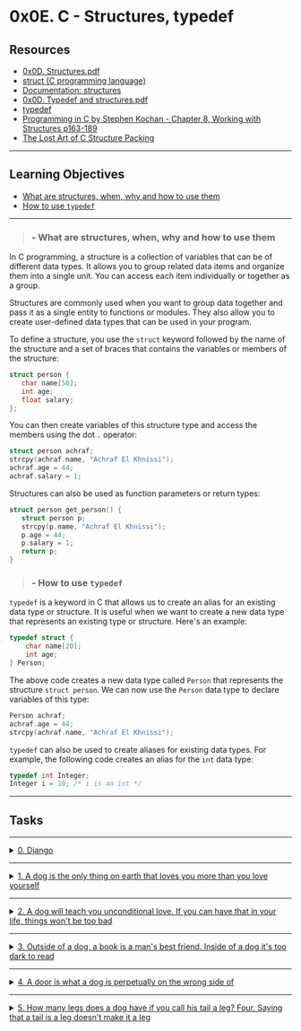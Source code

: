 # 0x0E. C - Structures, typedef

## Resources
- [0x0D. Structures.pdf](https://s3.amazonaws.com/alx-intranet.hbtn.io/uploads/misc/2021/1/6eb80c79c99f6125450a0dc11b300d46238d1a5a.pdf?X-Amz-Algorithm=AWS4-HMAC-SHA256&X-Amz-Credential=AKIARDDGGGOUSBVO6H7D%2F20230320%2Fus-east-1%2Fs3%2Faws4_request&X-Amz-Date=20230320T034042Z&X-Amz-Expires=86400&X-Amz-SignedHeaders=host&X-Amz-Signature=b866a8710c9837b4d79b8aed1f6fce74b472559da6cca165ca28fdf95a120cf3)
- [struct (C programming language)](https://en.wikipedia.org/wiki/Struct_(C_programming_language))
- [Documentation: structures](https://github.com/holbertonschool/Betty/wiki/Documentation:-Data-structures)
- [0x0D. Typedef and structures.pdf](https://s3.amazonaws.com/alx-intranet.hbtn.io/uploads/misc/2021/1/c8ff3e6f7202be7fa489a584e41d005504a07c23.pdf?X-Amz-Algorithm=AWS4-HMAC-SHA256&X-Amz-Credential=AKIARDDGGGOUSBVO6H7D%2F20230320%2Fus-east-1%2Fs3%2Faws4_request&X-Amz-Date=20230320T034126Z&X-Amz-Expires=86400&X-Amz-SignedHeaders=host&X-Amz-Signature=56761faab9e596493706888885b710c7b1f25ea839d101261b8e719f9b75be51)
- [typedef](https://publications.gbdirect.co.uk//c_book/chapter8/typedef.html)
- [Programming in C by Stephen Kochan - Chapter 8, Working with Structures p163-189]()
- [The Lost Art of C Structure Packing](http://www.catb.org/esr/structure-packing/)

---

## Learning Objectives
- [What are structures, when, why and how to use them](#what-are-structures-when-why-and-how-to-use-them)
- [How to use `typedef`](#how-to-use-typedef)

---

> ### - What are structures, when, why and how to use them

In C programming, a structure is a collection of variables that can be of different data types. It allows you to group related data items and organize them into a single unit. You can access each item individually or together as a group.

Structures are commonly used when you want to group data together and pass it as a single entity to functions or modules. They also allow you to create user-defined data types that can be used in your program.

To define a structure, you use the `struct` keyword followed by the name of the structure and a set of braces that contains the variables or members of the structure:

```c
struct person {
   char name[50];
   int age;
   float salary;
};
```

You can then create variables of this structure type and access the members using the dot `.` operator:
    
```c
struct person achraf;
strcpy(achraf.name, "Achraf El Khnissi");
achraf.age = 44;
achraf.salary = 1;
```

Structures can also be used as function parameters or return types:

```c
struct person get_person() {
   struct person p;
   strcpy(p.name, "Achraf El Khnissi");
   p.age = 44;
   p.salary = 1;
   return p;
}
```

> ### - How to use `typedef`

`typedef` is a keyword in C that allows us to create an alias for an existing data type or structure. It is useful when we want to create a new data type that represents an existing type or structure. Here's an example:

```c
typedef struct {
    char name[20];
    int age;
} Person;
```

The above code creates a new data type called `Person` that represents the structure `struct person`. We can now use the `Person` data type to declare variables of this type:

```c
Person achraf;
achraf.age = 44;
strcpy(achraf.name, "Achraf El Khnissi");
```

`typedef` can also be used to create aliases for existing data types. For example, the following code creates an alias for the `int` data type:

```c
typedef int Integer;
Integer i = 10; /* i is an int */
```

---

## Tasks

---

<details>

<summary>
<a href="./dog.h">0. Django</a>
</summary>

### 0. Django

```c
#include <stdio.h>
#include "dog.h"

/**
 * main - check the code
 * Return: Always 0.
 */
int main(void)
{
	struct dog my_dog;
	
	my_dog.name = "Poppy";
	my_dog.age = 3.5;
	my_dog.owner = "Bob";
	
	printf("My name is %s, and I am %.1f :) - Woof!\n", my_dog.name, my_dog.age);

	return (0);
}
```

> Compile the code this way: `gcc -Wall -pedantic -Werror -Wextra 0-main.c 0-dog.c -o a`
> Output:
```shell
$ ./a
My name is Poppy, and I am 3.5 :) - Woof!
$
```

</details>

---

<details>

<summary>
<a href="./1-init_dog.c">1. A dog is the only thing on earth that loves you more than you love yourself</a>
</summary>

### 1. A dog is the only thing on earth that loves you more than you love yourself

```c
#include <stdio.h>
#include "dog.h"

/**
 * main - check the code
 * Return: Always 0.
 */
int main(void)
{
	struct dog my_dog;
    
    init_dog(&my_dog, "Poppy", 3.5, "Bob");
	printf("My name is %s, and I am %.1f :) - Woof!\n", my_dog.name, my_dog.age);
    return (0);
}
```

> Compile the code this way: `gcc -Wall -pedantic -Werror -Wextra 1-main.c 1-init_dog.c -o b`
> Output:
```shell
$ ./b
My name is Poppy, and I am 3.5 :) - Woof!
$
```

</details>

---

<details>

<summary>
<a href="./2-print_dog.c">2. A dog will teach you unconditional love. If you can have that in your life, things won't be too bad</a>
</summary>

### 2. A dog will teach you unconditional love. If you can have that in your life, things won't be too bad

```c
#include <stdio.h>
#include "dog.h"

/**
 * main - check the code
 * Return: Always 0.
 */
int main(void)
{
    struct dog my_dog;
    
    init_dog(&my_dog, "Poppy", 3.5, "Bob");
    print_dog(&my_dog);
    return (0);
}
```

> Compile the code this way: `gcc -Wall -pedantic -Werror -Wextra 2-main.c 2-print_dog.c 1-init_dog.c -o c`
> Output:
```shell
$ ./c
Name: Poppy
Age: 3.500000
Owner: Bob
$
```

</details>

---

<details>

<summary>
<a href="./dog.h">3. Outside of a dog, a book is a man's best friend. Inside of a dog it's too dark to read</a>
</summary>

### 3. Outside of a dog, a book is a man's best friend. Inside of a dog it's too dark to read

```c
#include <stdio.h>
#include "dog.h"

/**
 * main - check the code
 * Return: Always 0.
 */
int main(void)
{
	dog_t my_dog;
	
	my_dog.name = "Poppy";
	my_dog.age = 3.5;
	my_dog.owner = "Bob";
	

    printf("My name is %s, I am %.1f :) - Woof!\n", my_dog.name, my_dog.age);
    return (0);
}
```

> Compile the code this way: `gcc -Wall -pedantic -Werror -Wextra 3-main.c 3-dog.c -o d`
> Output:
```shell
$ ./d
My name is Poppy, I am 3.5 :) - Woof!
$
```

</details>

---

<details>

<summary>
<a href="./4-new_dog.c">4. A door is what a dog is perpetually on the wrong side of</a>
</summary>

### 4. A door is what a dog is perpetually on the wrong side of

```c
#include <stdio.h>
#include "dog.h"

/**
 * main - check the code
 * Return: Always 0.
 */
int main(void)
{
    dog_t *my_dog;

    my_dog = new_dog("Poppy", 3.5, "Bob");
    printf("My name is %s, and I am %.1f :) - Woof!\n", my_dog->name, my_dog->age);
    return (0);
}
```

> Compiled with: `gcc -Wall -pedantic -Werror -Wextra 4-main.c 4-new_dog.c 3-dog.c -o e`

> Output:
```shell
$ ./e
My name is Poppy, and I am 3.5 :) - Woof!
$
```

</details>

---

<details>

<summary>
<a href="./5-free_dog.c">5. How many legs does a dog have if you call his tail a leg? Four. Saying that a tail is a leg doesn't make it a leg</a>
</summary>

### 5. How many legs does a dog have if you call his tail a leg? Four. Saying that a tail is a leg doesn't make it a leg

```c
#include <stdio.h>
#include "dog.h"

/**
 * main - check the code
 * Return: Always 0.
 */
int main(void)
{
    dog_t *my_dog;

    my_dog = new_dog("Poppy", 3.5, "Bob");
    printf("My name is %s, and I am %.1f :) - Woof!\n", my_dog->name, my_dog->age);
    free_dog(my_dog);
    return (0);
}
```

> Compiled with: `gcc -Wall -pedantic -Werror -Wextra 5-main.c 5-free_dog.c 4-new_dog.c 3-dog.c -o f`
> Output:
```shell
$ valgrind ./f
==22840== Memcheck, a memory error detector
==22840== Copyright (C) 2002-2015, and GNU GPL'd, by Julian Seward et al.
==22840== Using Valgrind-3.11.0 and LibVEX; rerun with -h for copyright info
==22840== Command: ./f
==22840== 
My name is Poppy, and I am 3.5 :) - Woof!
==22840== 
==22840== HEAP SUMMARY:
==22840==     in use at exit: 0 bytes in 0 blocks
==22840==   total heap usage: 4 allocs, 4 frees, 1,059 bytes allocated
==22840== 
==22840== All heap blocks were freed -- no leaks are possible
==22840== 
==22840== For counts of detected and suppressed errors, rerun with: -v
==22840== ERROR SUMMARY: 0 errors from 0 contexts (suppressed: 0 from 0)
$
```# 0x0E. C - Structures, typedef

## Resources
- [0x0D. Structures.pdf](https://s3.amazonaws.com/alx-intranet.hbtn.io/uploads/misc/2021/1/6eb80c79c99f6125450a0dc11b300d46238d1a5a.pdf?X-Amz-Algorithm=AWS4-HMAC-SHA256&X-Amz-Credential=AKIARDDGGGOUSBVO6H7D%2F20230320%2Fus-east-1%2Fs3%2Faws4_request&X-Amz-Date=20230320T034042Z&X-Amz-Expires=86400&X-Amz-SignedHeaders=host&X-Amz-Signature=b866a8710c9837b4d79b8aed1f6fce74b472559da6cca165ca28fdf95a120cf3)
- [struct (C programming language)](https://en.wikipedia.org/wiki/Struct_(C_programming_language))
- [Documentation: structures](https://github.com/holbertonschool/Betty/wiki/Documentation:-Data-structures)
- [0x0D. Typedef and structures.pdf](https://s3.amazonaws.com/alx-intranet.hbtn.io/uploads/misc/2021/1/c8ff3e6f7202be7fa489a584e41d005504a07c23.pdf?X-Amz-Algorithm=AWS4-HMAC-SHA256&X-Amz-Credential=AKIARDDGGGOUSBVO6H7D%2F20230320%2Fus-east-1%2Fs3%2Faws4_request&X-Amz-Date=20230320T034126Z&X-Amz-Expires=86400&X-Amz-SignedHeaders=host&X-Amz-Signature=56761faab9e596493706888885b710c7b1f25ea839d101261b8e719f9b75be51)
- [typedef](https://publications.gbdirect.co.uk//c_book/chapter8/typedef.html)
- [Programming in C by Stephen Kochan - Chapter 8, Working with Structures p163-189]()
- [The Lost Art of C Structure Packing](http://www.catb.org/esr/structure-packing/)

---

## Learning Objectives
- [What are structures, when, why and how to use them](#what-are-structures-when-why-and-how-to-use-them)
- [How to use `typedef`](#how-to-use-typedef)

---

> ### - What are structures, when, why and how to use them

In C programming, a structure is a collection of variables that can be of different data types. It allows you to group related data items and organize them into a single unit. You can access each item individually or together as a group.

Structures are commonly used when you want to group data together and pass it as a single entity to functions or modules. They also allow you to create user-defined data types that can be used in your program.

To define a structure, you use the `struct` keyword followed by the name of the structure and a set of braces that contains the variables or members of the structure:

```c
struct person {
   char name[50];
   int age;
   float salary;
};
```

You can then create variables of this structure type and access the members using the dot `.` operator:
    
```c
struct person achraf;
strcpy(achraf.name, "Achraf El Khnissi");
achraf.age = 44;
achraf.salary = 1;
```

Structures can also be used as function parameters or return types:

```c
struct person get_person() {
   struct person p;
   strcpy(p.name, "Achraf El Khnissi");
   p.age = 44;
   p.salary = 1;
   return p;
}
```

> ### - How to use `typedef`

`typedef` is a keyword in C that allows us to create an alias for an existing data type or structure. It is useful when we want to create a new data type that represents an existing type or structure. Here's an example:

```c
typedef struct {
    char name[20];
    int age;
} Person;
```

The above code creates a new data type called `Person` that represents the structure `struct person`. We can now use the `Person` data type to declare variables of this type:

```c
Person achraf;
achraf.age = 44;
strcpy(achraf.name, "Achraf El Khnissi");
```

`typedef` can also be used to create aliases for existing data types. For example, the following code creates an alias for the `int` data type:

```c
typedef int Integer;
Integer i = 10; /* i is an int */
```

---

## Tasks

---

<details>

<summary>
<a href="./dog.h">0. Django</a>
</summary>

### 0. Django

```c
#include <stdio.h>
#include "dog.h"

/**
 * main - check the code
 * Return: Always 0.
 */
int main(void)
{
	struct dog my_dog;
	
	my_dog.name = "Poppy";
	my_dog.age = 3.5;
	my_dog.owner = "Bob";
	
	printf("My name is %s, and I am %.1f :) - Woof!\n", my_dog.name, my_dog.age);

	return (0);
}
```

> Compile the code this way: `gcc -Wall -pedantic -Werror -Wextra 0-main.c 0-dog.c -o a`
> Output:
```shell
$ ./a
My name is Poppy, and I am 3.5 :) - Woof!
$
```

</details>

---

<details>

<summary>
<a href="./1-init_dog.c">1. A dog is the only thing on earth that loves you more than you love yourself</a>
</summary>

### 1. A dog is the only thing on earth that loves you more than you love yourself

```c
#include <stdio.h>
#include "dog.h"

/**
 * main - check the code
 * Return: Always 0.
 */
int main(void)
{
	struct dog my_dog;
    
    init_dog(&my_dog, "Poppy", 3.5, "Bob");
	printf("My name is %s, and I am %.1f :) - Woof!\n", my_dog.name, my_dog.age);
    return (0);
}
```

> Compile the code this way: `gcc -Wall -pedantic -Werror -Wextra 1-main.c 1-init_dog.c -o b`
> Output:
```shell
$ ./b
My name is Poppy, and I am 3.5 :) - Woof!
$
```

</details>

---

<details>

<summary>
<a href="./2-print_dog.c">2. A dog will teach you unconditional love. If you can have that in your life, things won't be too bad</a>
</summary>

### 2. A dog will teach you unconditional love. If you can have that in your life, things won't be too bad

```c
#include <stdio.h>
#include "dog.h"

/**
 * main - check the code
 * Return: Always 0.
 */
int main(void)
{
    struct dog my_dog;
    
    init_dog(&my_dog, "Poppy", 3.5, "Bob");
    print_dog(&my_dog);
    return (0);
}
```

> Compile the code this way: `gcc -Wall -pedantic -Werror -Wextra 2-main.c 2-print_dog.c 1-init_dog.c -o c`
> Output:
```shell
$ ./c
Name: Poppy
Age: 3.500000
Owner: Bob
$
```

</details>

---

<details>

<summary>
<a href="./dog.h">3. Outside of a dog, a book is a man's best friend. Inside of a dog it's too dark to read</a>
</summary>

### 3. Outside of a dog, a book is a man's best friend. Inside of a dog it's too dark to read

```c
#include <stdio.h>
#include "dog.h"

/**
 * main - check the code
 * Return: Always 0.
 */
int main(void)
{
	dog_t my_dog;
	
	my_dog.name = "Poppy";
	my_dog.age = 3.5;
	my_dog.owner = "Bob";
	

    printf("My name is %s, I am %.1f :) - Woof!\n", my_dog.name, my_dog.age);
    return (0);
}
```

> Compile the code this way: `gcc -Wall -pedantic -Werror -Wextra 3-main.c 3-dog.c -o d`
> Output:
```shell
$ ./d
My name is Poppy, I am 3.5 :) - Woof!
$
```

</details>

---

<details>

<summary>
<a href="./4-new_dog.c">4. A door is what a dog is perpetually on the wrong side of</a>
</summary>

### 4. A door is what a dog is perpetually on the wrong side of

```c
#include <stdio.h>
#include "dog.h"

/**
 * main - check the code
 * Return: Always 0.
 */
int main(void)
{
    dog_t *my_dog;

    my_dog = new_dog("Poppy", 3.5, "Bob");
    printf("My name is %s, and I am %.1f :) - Woof!\n", my_dog->name, my_dog->age);
    return (0);
}
```

> Compiled with: `gcc -Wall -pedantic -Werror -Wextra 4-main.c 4-new_dog.c 3-dog.c -o e`

> Output:
```shell
$ ./e
My name is Poppy, and I am 3.5 :) - Woof!
$
```

</details>

---

<details>

<summary>
<a href="./5-free_dog.c">5. How many legs does a dog have if you call his tail a leg? Four. Saying that a tail is a leg doesn't make it a leg</a>
</summary>

### 5. How many legs does a dog have if you call his tail a leg? Four. Saying that a tail is a leg doesn't make it a leg

```c
#include <stdio.h>
#include "dog.h"

/**
 * main - check the code
 * Return: Always 0.
 */
int main(void)
{
    dog_t *my_dog;

    my_dog = new_dog("Poppy", 3.5, "Bob");
    printf("My name is %s, and I am %.1f :) - Woof!\n", my_dog->name, my_dog->age);
    free_dog(my_dog);
    return (0);
}
```

> Compiled with: `gcc -Wall -pedantic -Werror -Wextra 5-main.c 5-free_dog.c 4-new_dog.c 3-dog.c -o f`
> Output:
```shell
$ valgrind ./f
==22840== Memcheck, a memory error detector
==22840== Copyright (C) 2002-2015, and GNU GPL'd, by Julian Seward et al.
==22840== Using Valgrind-3.11.0 and LibVEX; rerun with -h for copyright info
==22840== Command: ./f
==22840== 
My name is Poppy, and I am 3.5 :) - Woof!
==22840== 
==22840== HEAP SUMMARY:
==22840==     in use at exit: 0 bytes in 0 blocks
==22840==   total heap usage: 4 allocs, 4 frees, 1,059 bytes allocated
==22840== 
==22840== All heap blocks were freed -- no leaks are possible
==22840== 
==22840== For counts of detected and suppressed errors, rerun with: -v
==22840== ERROR SUMMARY: 0 errors from 0 contexts (suppressed: 0 from 0)
$
```# 0x0E. C - Structures, typedef

## Resources
- [0x0D. Structures.pdf](https://s3.amazonaws.com/alx-intranet.hbtn.io/uploads/misc/2021/1/6eb80c79c99f6125450a0dc11b300d46238d1a5a.pdf?X-Amz-Algorithm=AWS4-HMAC-SHA256&X-Amz-Credential=AKIARDDGGGOUSBVO6H7D%2F20230320%2Fus-east-1%2Fs3%2Faws4_request&X-Amz-Date=20230320T034042Z&X-Amz-Expires=86400&X-Amz-SignedHeaders=host&X-Amz-Signature=b866a8710c9837b4d79b8aed1f6fce74b472559da6cca165ca28fdf95a120cf3)
- [struct (C programming language)](https://en.wikipedia.org/wiki/Struct_(C_programming_language))
- [Documentation: structures](https://github.com/holbertonschool/Betty/wiki/Documentation:-Data-structures)
- [0x0D. Typedef and structures.pdf](https://s3.amazonaws.com/alx-intranet.hbtn.io/uploads/misc/2021/1/c8ff3e6f7202be7fa489a584e41d005504a07c23.pdf?X-Amz-Algorithm=AWS4-HMAC-SHA256&X-Amz-Credential=AKIARDDGGGOUSBVO6H7D%2F20230320%2Fus-east-1%2Fs3%2Faws4_request&X-Amz-Date=20230320T034126Z&X-Amz-Expires=86400&X-Amz-SignedHeaders=host&X-Amz-Signature=56761faab9e596493706888885b710c7b1f25ea839d101261b8e719f9b75be51)
- [typedef](https://publications.gbdirect.co.uk//c_book/chapter8/typedef.html)
- [Programming in C by Stephen Kochan - Chapter 8, Working with Structures p163-189]()
- [The Lost Art of C Structure Packing](http://www.catb.org/esr/structure-packing/)

---

## Learning Objectives
- [What are structures, when, why and how to use them](#what-are-structures-when-why-and-how-to-use-them)
- [How to use `typedef`](#how-to-use-typedef)

---

> ### - What are structures, when, why and how to use them

In C programming, a structure is a collection of variables that can be of different data types. It allows you to group related data items and organize them into a single unit. You can access each item individually or together as a group.

Structures are commonly used when you want to group data together and pass it as a single entity to functions or modules. They also allow you to create user-defined data types that can be used in your program.

To define a structure, you use the `struct` keyword followed by the name of the structure and a set of braces that contains the variables or members of the structure:

```c
struct person {
   char name[50];
   int age;
   float salary;
};
```

You can then create variables of this structure type and access the members using the dot `.` operator:
    
```c
struct person achraf;
strcpy(achraf.name, "Achraf El Khnissi");
achraf.age = 44;
achraf.salary = 1;
```

Structures can also be used as function parameters or return types:

```c
struct person get_person() {
   struct person p;
   strcpy(p.name, "Achraf El Khnissi");
   p.age = 44;
   p.salary = 1;
   return p;
}
```

> ### - How to use `typedef`

`typedef` is a keyword in C that allows us to create an alias for an existing data type or structure. It is useful when we want to create a new data type that represents an existing type or structure. Here's an example:

```c
typedef struct {
    char name[20];
    int age;
} Person;
```

The above code creates a new data type called `Person` that represents the structure `struct person`. We can now use the `Person` data type to declare variables of this type:

```c
Person achraf;
achraf.age = 44;
strcpy(achraf.name, "Achraf El Khnissi");
```

`typedef` can also be used to create aliases for existing data types. For example, the following code creates an alias for the `int` data type:

```c
typedef int Integer;
Integer i = 10; /* i is an int */
```

---

## Tasks

---

<details>

<summary>
<a href="./dog.h">0. Django</a>
</summary>

### 0. Django

```c
#include <stdio.h>
#include "dog.h"

/**
 * main - check the code
 * Return: Always 0.
 */
int main(void)
{
	struct dog my_dog;
	
	my_dog.name = "Poppy";
	my_dog.age = 3.5;
	my_dog.owner = "Bob";
	
	printf("My name is %s, and I am %.1f :) - Woof!\n", my_dog.name, my_dog.age);

	return (0);
}
```

> Compile the code this way: `gcc -Wall -pedantic -Werror -Wextra 0-main.c 0-dog.c -o a`
> Output:
```shell
$ ./a
My name is Poppy, and I am 3.5 :) - Woof!
$
```

</details>

---

<details>

<summary>
<a href="./1-init_dog.c">1. A dog is the only thing on earth that loves you more than you love yourself</a>
</summary>

### 1. A dog is the only thing on earth that loves you more than you love yourself

```c
#include <stdio.h>
#include "dog.h"

/**
 * main - check the code
 * Return: Always 0.
 */
int main(void)
{
	struct dog my_dog;
    
    init_dog(&my_dog, "Poppy", 3.5, "Bob");
	printf("My name is %s, and I am %.1f :) - Woof!\n", my_dog.name, my_dog.age);
    return (0);
}
```

> Compile the code this way: `gcc -Wall -pedantic -Werror -Wextra 1-main.c 1-init_dog.c -o b`
> Output:
```shell
$ ./b
My name is Poppy, and I am 3.5 :) - Woof!
$
```

</details>

---

<details>

<summary>
<a href="./2-print_dog.c">2. A dog will teach you unconditional love. If you can have that in your life, things won't be too bad</a>
</summary>

### 2. A dog will teach you unconditional love. If you can have that in your life, things won't be too bad

```c
#include <stdio.h>
#include "dog.h"

/**
 * main - check the code
 * Return: Always 0.
 */
int main(void)
{
    struct dog my_dog;
    
    init_dog(&my_dog, "Poppy", 3.5, "Bob");
    print_dog(&my_dog);
    return (0);
}
```

> Compile the code this way: `gcc -Wall -pedantic -Werror -Wextra 2-main.c 2-print_dog.c 1-init_dog.c -o c`
> Output:
```shell
$ ./c
Name: Poppy
Age: 3.500000
Owner: Bob
$
```

</details>

---

<details>

<summary>
<a href="./dog.h">3. Outside of a dog, a book is a man's best friend. Inside of a dog it's too dark to read</a>
</summary>

### 3. Outside of a dog, a book is a man's best friend. Inside of a dog it's too dark to read

```c
#include <stdio.h>
#include "dog.h"

/**
 * main - check the code
 * Return: Always 0.
 */
int main(void)
{
	dog_t my_dog;
	
	my_dog.name = "Poppy";
	my_dog.age = 3.5;
	my_dog.owner = "Bob";
	

    printf("My name is %s, I am %.1f :) - Woof!\n", my_dog.name, my_dog.age);
    return (0);
}
```

> Compile the code this way: `gcc -Wall -pedantic -Werror -Wextra 3-main.c 3-dog.c -o d`
> Output:
```shell
$ ./d
My name is Poppy, I am 3.5 :) - Woof!
$
```

</details>

---

<details>

<summary>
<a href="./4-new_dog.c">4. A door is what a dog is perpetually on the wrong side of</a>
</summary>

### 4. A door is what a dog is perpetually on the wrong side of

```c
#include <stdio.h>
#include "dog.h"

/**
 * main - check the code
 * Return: Always 0.
 */
int main(void)
{
    dog_t *my_dog;

    my_dog = new_dog("Poppy", 3.5, "Bob");
    printf("My name is %s, and I am %.1f :) - Woof!\n", my_dog->name, my_dog->age);
    return (0);
}
```

> Compiled with: `gcc -Wall -pedantic -Werror -Wextra 4-main.c 4-new_dog.c 3-dog.c -o e`

> Output:
```shell
$ ./e
My name is Poppy, and I am 3.5 :) - Woof!
$
```

</details>

---

<details>

<summary>
<a href="./5-free_dog.c">5. How many legs does a dog have if you call his tail a leg? Four. Saying that a tail is a leg doesn't make it a leg</a>
</summary>

### 5. How many legs does a dog have if you call his tail a leg? Four. Saying that a tail is a leg doesn't make it a leg

```c
#include <stdio.h>
#include "dog.h"

/**
 * main - check the code
 * Return: Always 0.
 */
int main(void)
{
    dog_t *my_dog;

    my_dog = new_dog("Poppy", 3.5, "Bob");
    printf("My name is %s, and I am %.1f :) - Woof!\n", my_dog->name, my_dog->age);
    free_dog(my_dog);
    return (0);
}
```

> Compiled with: `gcc -Wall -pedantic -Werror -Wextra 5-main.c 5-free_dog.c 4-new_dog.c 3-dog.c -o f`
> Output:
```shell
$ valgrind ./f
==22840== Memcheck, a memory error detector
==22840== Copyright (C) 2002-2015, and GNU GPL'd, by Julian Seward et al.
==22840== Using Valgrind-3.11.0 and LibVEX; rerun with -h for copyright info
==22840== Command: ./f
==22840== 
My name is Poppy, and I am 3.5 :) - Woof!
==22840== 
==22840== HEAP SUMMARY:
==22840==     in use at exit: 0 bytes in 0 blocks
==22840==   total heap usage: 4 allocs, 4 frees, 1,059 bytes allocated
==22840== 
==22840== All heap blocks were freed -- no leaks are possible
==22840== 
==22840== For counts of detected and suppressed errors, rerun with: -v
==22840== ERROR SUMMARY: 0 errors from 0 contexts (suppressed: 0 from 0)
$
```# 0x0E. C - Structures, typedef

## Resources
- [0x0D. Structures.pdf](https://s3.amazonaws.com/alx-intranet.hbtn.io/uploads/misc/2021/1/6eb80c79c99f6125450a0dc11b300d46238d1a5a.pdf?X-Amz-Algorithm=AWS4-HMAC-SHA256&X-Amz-Credential=AKIARDDGGGOUSBVO6H7D%2F20230320%2Fus-east-1%2Fs3%2Faws4_request&X-Amz-Date=20230320T034042Z&X-Amz-Expires=86400&X-Amz-SignedHeaders=host&X-Amz-Signature=b866a8710c9837b4d79b8aed1f6fce74b472559da6cca165ca28fdf95a120cf3)
- [struct (C programming language)](https://en.wikipedia.org/wiki/Struct_(C_programming_language))
- [Documentation: structures](https://github.com/holbertonschool/Betty/wiki/Documentation:-Data-structures)
- [0x0D. Typedef and structures.pdf](https://s3.amazonaws.com/alx-intranet.hbtn.io/uploads/misc/2021/1/c8ff3e6f7202be7fa489a584e41d005504a07c23.pdf?X-Amz-Algorithm=AWS4-HMAC-SHA256&X-Amz-Credential=AKIARDDGGGOUSBVO6H7D%2F20230320%2Fus-east-1%2Fs3%2Faws4_request&X-Amz-Date=20230320T034126Z&X-Amz-Expires=86400&X-Amz-SignedHeaders=host&X-Amz-Signature=56761faab9e596493706888885b710c7b1f25ea839d101261b8e719f9b75be51)
- [typedef](https://publications.gbdirect.co.uk//c_book/chapter8/typedef.html)
- [Programming in C by Stephen Kochan - Chapter 8, Working with Structures p163-189]()
- [The Lost Art of C Structure Packing](http://www.catb.org/esr/structure-packing/)

---

## Learning Objectives
- [What are structures, when, why and how to use them](#what-are-structures-when-why-and-how-to-use-them)
- [How to use `typedef`](#how-to-use-typedef)

---

> ### - What are structures, when, why and how to use them

In C programming, a structure is a collection of variables that can be of different data types. It allows you to group related data items and organize them into a single unit. You can access each item individually or together as a group.

Structures are commonly used when you want to group data together and pass it as a single entity to functions or modules. They also allow you to create user-defined data types that can be used in your program.

To define a structure, you use the `struct` keyword followed by the name of the structure and a set of braces that contains the variables or members of the structure:

```c
struct person {
   char name[50];
   int age;
   float salary;
};
```

You can then create variables of this structure type and access the members using the dot `.` operator:
    
```c
struct person achraf;
strcpy(achraf.name, "Achraf El Khnissi");
achraf.age = 44;
achraf.salary = 1;
```

Structures can also be used as function parameters or return types:

```c
struct person get_person() {
   struct person p;
   strcpy(p.name, "Achraf El Khnissi");
   p.age = 44;
   p.salary = 1;
   return p;
}
```

> ### - How to use `typedef`

`typedef` is a keyword in C that allows us to create an alias for an existing data type or structure. It is useful when we want to create a new data type that represents an existing type or structure. Here's an example:

```c
typedef struct {
    char name[20];
    int age;
} Person;
```

The above code creates a new data type called `Person` that represents the structure `struct person`. We can now use the `Person` data type to declare variables of this type:

```c
Person achraf;
achraf.age = 44;
strcpy(achraf.name, "Achraf El Khnissi");
```

`typedef` can also be used to create aliases for existing data types. For example, the following code creates an alias for the `int` data type:

```c
typedef int Integer;
Integer i = 10; /* i is an int */
```

---

## Tasks

---

<details>

<summary>
<a href="./dog.h">0. Django</a>
</summary>

### 0. Django

```c
#include <stdio.h>
#include "dog.h"

/**
 * main - check the code
 * Return: Always 0.
 */
int main(void)
{
	struct dog my_dog;
	
	my_dog.name = "Poppy";
	my_dog.age = 3.5;
	my_dog.owner = "Bob";
	
	printf("My name is %s, and I am %.1f :) - Woof!\n", my_dog.name, my_dog.age);

	return (0);
}
```

> Compile the code this way: `gcc -Wall -pedantic -Werror -Wextra 0-main.c 0-dog.c -o a`
> Output:
```shell
$ ./a
My name is Poppy, and I am 3.5 :) - Woof!
$
```

</details>

---

<details>

<summary>
<a href="./1-init_dog.c">1. A dog is the only thing on earth that loves you more than you love yourself</a>
</summary>

### 1. A dog is the only thing on earth that loves you more than you love yourself

```c
#include <stdio.h>
#include "dog.h"

/**
 * main - check the code
 * Return: Always 0.
 */
int main(void)
{
	struct dog my_dog;
    
    init_dog(&my_dog, "Poppy", 3.5, "Bob");
	printf("My name is %s, and I am %.1f :) - Woof!\n", my_dog.name, my_dog.age);
    return (0);
}
```

> Compile the code this way: `gcc -Wall -pedantic -Werror -Wextra 1-main.c 1-init_dog.c -o b`
> Output:
```shell
$ ./b
My name is Poppy, and I am 3.5 :) - Woof!
$
```

</details>

---

<details>

<summary>
<a href="./2-print_dog.c">2. A dog will teach you unconditional love. If you can have that in your life, things won't be too bad</a>
</summary>

### 2. A dog will teach you unconditional love. If you can have that in your life, things won't be too bad

```c
#include <stdio.h>
#include "dog.h"

/**
 * main - check the code
 * Return: Always 0.
 */
int main(void)
{
    struct dog my_dog;
    
    init_dog(&my_dog, "Poppy", 3.5, "Bob");
    print_dog(&my_dog);
    return (0);
}
```

> Compile the code this way: `gcc -Wall -pedantic -Werror -Wextra 2-main.c 2-print_dog.c 1-init_dog.c -o c`
> Output:
```shell
$ ./c
Name: Poppy
Age: 3.500000
Owner: Bob
$
```

</details>

---

<details>

<summary>
<a href="./dog.h">3. Outside of a dog, a book is a man's best friend. Inside of a dog it's too dark to read</a>
</summary>

### 3. Outside of a dog, a book is a man's best friend. Inside of a dog it's too dark to read

```c
#include <stdio.h>
#include "dog.h"

/**
 * main - check the code
 * Return: Always 0.
 */
int main(void)
{
	dog_t my_dog;
	
	my_dog.name = "Poppy";
	my_dog.age = 3.5;
	my_dog.owner = "Bob";
	

    printf("My name is %s, I am %.1f :) - Woof!\n", my_dog.name, my_dog.age);
    return (0);
}
```

> Compile the code this way: `gcc -Wall -pedantic -Werror -Wextra 3-main.c 3-dog.c -o d`
> Output:
```shell
$ ./d
My name is Poppy, I am 3.5 :) - Woof!
$
```

</details>

---

<details>

<summary>
<a href="./4-new_dog.c">4. A door is what a dog is perpetually on the wrong side of</a>
</summary>

### 4. A door is what a dog is perpetually on the wrong side of

```c
#include <stdio.h>
#include "dog.h"

/**
 * main - check the code
 * Return: Always 0.
 */
int main(void)
{
    dog_t *my_dog;

    my_dog = new_dog("Poppy", 3.5, "Bob");
    printf("My name is %s, and I am %.1f :) - Woof!\n", my_dog->name, my_dog->age);
    return (0);
}
```

> Compiled with: `gcc -Wall -pedantic -Werror -Wextra 4-main.c 4-new_dog.c 3-dog.c -o e`

> Output:
```shell
$ ./e
My name is Poppy, and I am 3.5 :) - Woof!
$
```

</details>

---

<details>

<summary>
<a href="./5-free_dog.c">5. How many legs does a dog have if you call his tail a leg? Four. Saying that a tail is a leg doesn't make it a leg</a>
</summary>

### 5. How many legs does a dog have if you call his tail a leg? Four. Saying that a tail is a leg doesn't make it a leg

```c
#include <stdio.h>
#include "dog.h"

/**
 * main - check the code
 * Return: Always 0.
 */
int main(void)
{
    dog_t *my_dog;

    my_dog = new_dog("Poppy", 3.5, "Bob");
    printf("My name is %s, and I am %.1f :) - Woof!\n", my_dog->name, my_dog->age);
    free_dog(my_dog);
    return (0);
}
```

> Compiled with: `gcc -Wall -pedantic -Werror -Wextra 5-main.c 5-free_dog.c 4-new_dog.c 3-dog.c -o f`
> Output:
```shell
$ valgrind ./f
==22840== Memcheck, a memory error detector
==22840== Copyright (C) 2002-2015, and GNU GPL'd, by Julian Seward et al.
==22840== Using Valgrind-3.11.0 and LibVEX; rerun with -h for copyright info
==22840== Command: ./f
==22840== 
My name is Poppy, and I am 3.5 :) - Woof!
==22840== 
==22840== HEAP SUMMARY:
==22840==     in use at exit: 0 bytes in 0 blocks
==22840==   total heap usage: 4 allocs, 4 frees, 1,059 bytes allocated
==22840== 
==22840== All heap blocks were freed -- no leaks are possible
==22840== 
==22840== For counts of detected and suppressed errors, rerun with: -v
==22840== ERROR SUMMARY: 0 errors from 0 contexts (suppressed: 0 from 0)
$
```
